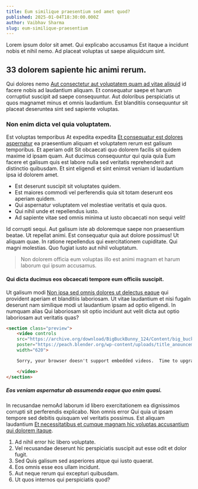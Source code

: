 ```yaml
---
title: Eum similique praesentium sed amet quod?
published: 2025-01-04T18:30:00.000Z
author: Vaibhav Sharma
slug: eum-similique-praesentium
---
```

Lorem ipsum dolor sit amet. Qui explicabo accusamus Est itaque a incidunt nobis et nihil nemo. Ad placeat voluptas ut saepe aliquidcum sint. 

## 33 dolorem sapiente hic animi rerum.

Qui dolores nemo [Aut consectetur aut voluptatem quam ad vitae aliquid](https://www.loremipzum.com/) id facere nobis ad laudantium aliquam. Et consequatur saepe et harum corruptiut suscipit ad saepe consequuntur. Aut doloribus perspiciatis ut quos magnamet minus et omnis laudantium. Est blanditiis consequuntur sit placeat deseruntea sint sed sapiente voluptas. 

### Non enim dicta vel quia voluptatem.

Est voluptas temporibus At expedita expedita [Et consequatur est dolores aspernatur](https://www.loremipzum.com/) ea praesentium aliquam et voluptatem rerum est galisum temporibus. Et aperiam odit Sit obcaecati quo dolorem facilis sit quidem maxime id ipsam quam. Aut ducimus consequuntur qui quia quia Eum facere et galisum quis est labore nulla sed veritatis reprehenderit aut distinctio quibusdam. Et sint eligendi et sint enimsit veniam id laudantium ipsa id dolorem amet. 

* Est deserunt suscipit sit voluptates quidem. 
* Est maiores commodi vel perferendis quia sit totam deserunt eos aperiam quidem. 
* Qui aspernatur voluptatem vel molestiae veritatis et quia quos. 
* Qui nihil unde et repellendus iusto. 
* Ad sapiente vitae sed omnis minima ut iusto obcaecati non sequi velit! 

Id corrupti sequi. Aut galisum iste ab doloremque saepe non praesentium beatae. Ut repellat animi. Est consequatur quia aut dolore possimus! Ut aliquam quae. In ratione repellendus qui exercitationem cupiditate. Qui magni molestias. Quo fugiat iusto aut nihil voluptatum. 

> Non dolorem officia eum voluptas illo est animi magnam et harum laborum qui ipsum accusamus. 

#### Qui dicta ducimus eos obcaecati tempore eum officiis suscipit.

Ut galisum modi [Non ipsa sed omnis dolores ut delectus eaque](https://www.loremipzum.com/) qui provident aperiam et blanditiis laboriosam. Ut vitae laudantium et nisi fugaIn deserunt nam similique modi ut laudantium ipsam ad optio eligendi. In numquam alias Qui laboriosam sit optio incidunt aut velit dicta aut optio laboriosam aut veritatis quas? 

```html
<section class="preview">
    <video controls
    src="https://archive.org/download/BigBuckBunny_124/Content/big_buck_bunny_720p_surround.mp4"
    poster="https://peach.blender.org/wp-content/uploads/title_anouncement.jpg?x11217"
    width="620">

    Sorry, your browser doesn't support embedded videos.  Time to upgrade!

    </video>
</section>
```

##### Eos veniam aspernatur ab assumenda eaque quo enim quasi.

In recusandae nemoAd laborum id libero exercitationem ea dignissimos corrupti sit perferendis explicabo. Non omnis error Qui quia ut ipsam tempore sed debitis quisquam vel veritatis possimus. Est aliquam laudantium [Et necessitatibus et cumque magnam hic voluptas accusantium qui dolorem itaque](https://www.loremipzum.com/). 

1. Ad nihil error hic libero voluptate. 
2. Vel recusandae deserunt hic perspiciatis suscipit aut esse odit et dolor fugit. 
3. Sed Quis galisum sed asperiores atque qui iusto quaerat. 
4. Eos omnis esse eos ullam incidunt. 
5. Aut neque rerum qui excepturi quibusdam. 
6. Ut quos internos qui perspiciatis quod?
